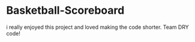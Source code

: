 # Basketball-Scoreboard
i really enjoyed this project and loved making the code shorter.
Team DRY code!
